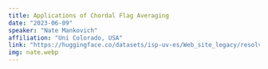 ```yaml
---
title: Applications of Chordal Flag Averaging
date: "2023-06-09"
speaker: "Nate Mankovich"
affiliation: "Uni Colorado, USA"
link: "https://huggingface.co/datasets/isp-uv-es/Web_site_legacy/resolve/main/seminars/FFT2023__Applications_of_Chordal_Flag_Averaging.pdf"
img: nate.webp
---
```

